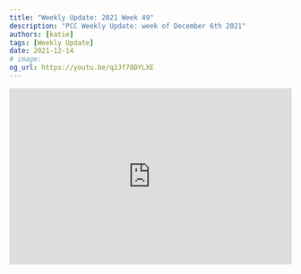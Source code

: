 ```yaml
---
title: "Weekly Update: 2021 Week 49"
description: "PCC Weekly Update: week of December 6th 2021"
authors: [katie]
tags: [Weekly Update]
date: 2021-12-14
# image:
og_url: https://youtu.be/q2Jf78DYLXE
---
```


<iframe width="100%" height="315" src="https://www.youtube.com/embed/q2Jf78DYLXE" title="YouTube video player" frameborder="0" allow="accelerometer; autoplay; clipboard-write; encrypted-media; gyroscope; picture-in-picture" allowFullScreen></iframe>

<!--truncate-->
